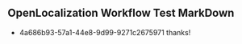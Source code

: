 ## OpenLocalization Workflow Test MarkDown
* 4a686b93-57a1-44e8-9d99-9271c2675971 thanks!

<!--HONumber=Sep16_HO1-->


